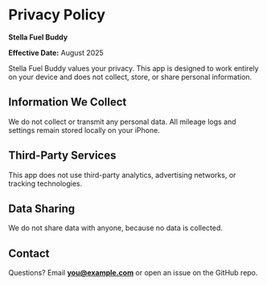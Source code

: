 # Privacy Policy
**Stella Fuel Buddy**

**Effective Date:** August 2025

Stella Fuel Buddy values your privacy. This app is designed to work entirely on your device and does not collect, store, or share personal information.

## Information We Collect
We do not collect or transmit any personal data. All mileage logs and settings remain stored locally on your iPhone.

## Third-Party Services
This app does not use third-party analytics, advertising networks, or tracking technologies.

## Data Sharing
We do not share data with anyone, because no data is collected.

## Contact
Questions? Email **you@example.com** or open an issue on the GitHub repo.
